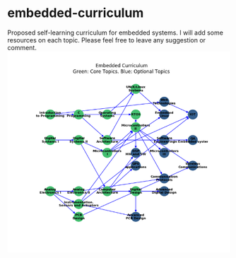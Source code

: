 # embedded-curriculum
Proposed self-learning curriculum for embedded systems. I will add some resources on each topic. Please feel free to leave any suggestion or comment.
![graph](graph.png)
